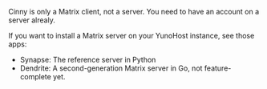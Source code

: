 
Cinny is only a Matrix client, not a server. You need to have an account on a server alrealy.

If you want to install a Matrix server on your YunoHost instance, see those apps:

* Synapse: The reference server in Python
* Dendrite: A second-generation Matrix server in Go, not feature-complete yet.
